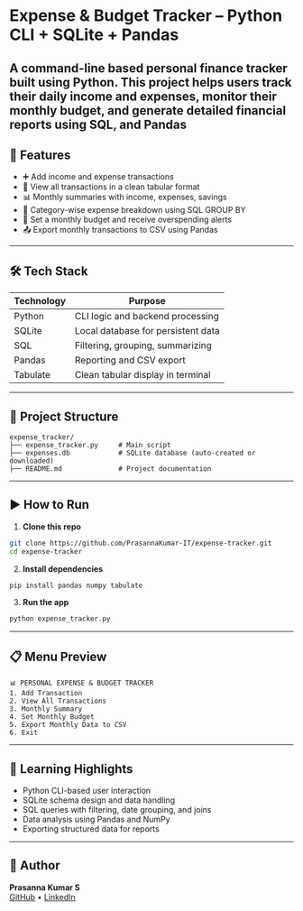 
# Expense & Budget Tracker – Python CLI + SQLite + Pandas

A command-line based personal finance tracker built using Python. This project helps users track their daily income and expenses, monitor their monthly budget, and generate detailed financial reports using SQL, and Pandas
---

## 🚀 Features

- ➕ Add income and expense transactions
- 📄 View all transactions in a clean tabular format
- 📊 Monthly summaries with income, expenses, savings
- 📂 Category-wise expense breakdown using SQL GROUP BY
- 💸 Set a monthly budget and receive overspending alerts
- 📤 Export monthly transactions to CSV using Pandas


---

## 🛠️ Tech Stack

| Technology | Purpose                            |
|------------|-------------------------------------|
| Python     | CLI logic and backend processing    |
| SQLite     | Local database for persistent data  |
| SQL        | Filtering, grouping, summarizing    |
| Pandas     | Reporting and CSV export            |
| Tabulate   | Clean tabular display in terminal   |

---

## 📂 Project Structure

```
expense_tracker/
├── expense_tracker.py     # Main script
├── expenses.db            # SQLite database (auto-created or downloaded)
├── README.md              # Project documentation
```

---

## ▶️ How to Run

1. **Clone this repo**
```bash
git clone https://github.com/PrasannaKumar-IT/expense-tracker.git
cd expense-tracker
```

2. **Install dependencies**
```bash
pip install pandas numpy tabulate
```

3. **Run the app**
```bash
python expense_tracker.py
```

---

## 📋 Menu Preview

```
📊 PERSONAL EXPENSE & BUDGET TRACKER
1. Add Transaction
2. View All Transactions
3. Monthly Summary
4. Set Monthly Budget
5. Export Monthly Data to CSV
6. Exit
```

---

## 📌 Learning Highlights

- Python CLI-based user interaction
- SQLite schema design and data handling
- SQL queries with filtering, date grouping, and joins
- Data analysis using Pandas and NumPy
- Exporting structured data for reports

---

## 👤 Author

**Prasanna Kumar S**  
[GitHub](https://github.com/PrasannaKumar-IT) • [LinkedIn](https://www.linkedin.com/in/prasannakumar9624/)
